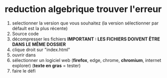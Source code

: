 # reduction algebrique trouver l'erreur

1. selectionner la version que vous souhaitez (la version sélectionner par défault est la plus récente)
2. Source code
3. décompresser les fichiers <b>IMPORTANT : LES FICHIERS DOIVENT ÊTRE DANS LE MÊME DOSSIER</b>
4. clique droit sur "index.html"
5. ouvrir dans
6. sélectionner un logiciel web (<b>firefox</b>, edge, chrome, <b>chromium</b>, internet explorer) (<b>texte en gras</b> = tester)
7. faire le défi
